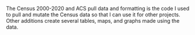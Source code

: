 The Census 2000-2020 and ACS pull data and formatting is the code I used to pull and mutate the Census data so that I can use it for other projects. Other additions create several tables, maps, and graphs made using the data.
